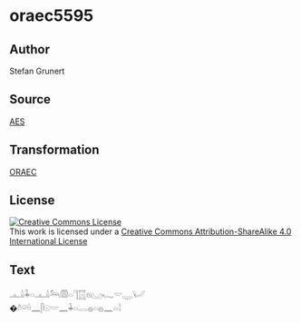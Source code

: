 # oraec5595

## Author

Stefan Grunert

## Source

[AES](https://github.com/simondschweitzer/aes)

## Transformation

[ORAEC](https://oraec.github.io/)

## License

<a rel="license" href="http://creativecommons.org/licenses/by-sa/4.0/"><img alt="Creative Commons License" style="border-width:0" src="https://i.creativecommons.org/l/by-sa/4.0/88x31.png" /></a><br />This work is licensed under a <a rel="license" href="http://creativecommons.org/licenses/by-sa/4.0/">Creative Commons Attribution-ShareAlike 4.0 International License</a>

## Text

𓊵𓏙𓇓𓏏𓊵𓏙𓃢𓏃𓏏𓊹𓉱𓁶𓈋𓆑𓎟𓇾𓂦<br>
�𓏊𓏖𓏐𓈖𓋴𓇳𓎟𓈖𓇓𓏏𓂋𓐍𓏏𓐍𓈖𓏏𓇋<br>
